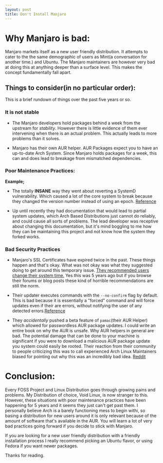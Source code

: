 ```yaml
---
layout: post
title: Don't Install Manjaro
---
```


# Why Manjaro is bad:

Manjaro markets itself as a new user friendly distribution. It attempts to cater to the the same demographic of users as Mint(a conversation for another time.) and Ubuntu. The Manjaro maintainers are however very bad at doing this at anything deeper than a surface level. This makes the concept fundamentally fall apart.

## Things to consider(in no particular order):

This is a brief rundown of things over the past five years or so.

### It is not stable

+ The Manjaro developers hold packages behind a week from the upstream for *stability*. However there is little evidence of them ever intervening when there is an actual problem. This actually leads to more problems than it solves.

+ Manjaro has their own AUR helper. AUR Packages expect you to have an up-to-date Arch System. Since Manjaro holds packages for a week, this can and does lead to breakage from mismatched dependencies.

### Poor Maintenance Practices:

**Example;**
+ The totally **INSANE** way they went about reverting a SystemD vulnerability. Which caused a lot of the core system to break because they changed the version number instead of using an epoch. [Reference](https://old.reddit.com/r/linux/comments/ajclsq/manjaro_stable_requires_users_to_manually/)

+ Up until recently they had documentation that would lead to partial system updates, which Arch Based Distributions just cannot do reliably, and could cause all sorts of problems. The lead developer was receptive about changing this documentation, but it's mind boggling to me how they can be maintaining this project and not know how the system they forked works.

### Bad Security Practices

+ Manjaro's SSL Certificates have expired twice in the past. These things happen and that's okay. What was not okay was what they suggested doing to get around this temporary issue. [They recommended users change their system time.](https://web.archive.org/web/20150409095421/https://manjaro.github.io/expired_SSL_certificate/) Yes this was 5 years ago but if you browse their forums or blog posts these kind of horrible recommendations are still the norm.

+ Their updater executes commands with the `--no-confirm` flag by default. This is bad because it is essentially a "forced" command and will force updates even if their are errors, without notifying the user of any detected errors.[Reference](https://gitlab.manjaro.org/packages/core/manjaro-system/blob/master/manjaro-update-system.sh#L34)

+ They *accidentally* pushed a beta feature of `pamac`(their AUR Helper) which allowed for passwordless AUR package updates. I could write an entire book on why the AUR is unsafe. Why AUR helpers in general are bad. The potential damage that can be done to your machine is significant if you were to download a malicious AUR package update you system could easily be rooted. Their reaction from their community to people criticizing this was to call experienced Arch Linux Maintainers biased for pointing out why this was an incredibly bad idea. [Reddit](https://www.reddit.com/r/linux/comments/eks6iw/major_security_flaw_with_manjaro_pamac/) 

# Conclusion:

Every FOSS Project and Linux Distribution goes through growing pains and problems. My Distribution of choice, Void Linux, is now stranger to this. However, these situations with poor maintenance practices have been happening for 5 years and it seems they just can't get past them. I personally believe Arch is a barely functioning mess to begin withi, so basing a distribution for new users around it is only relevant because of the amount of software that's available in the AUR. You will learn a lot of very bad practices going forward if you decide to stick with Manjaro. 

If you are looking for a new user friendly distribution with a friendly installation process I really recommend picking an Ubuntu flavor, or using Fedora if you want newer packages.

Thanks for reading.
